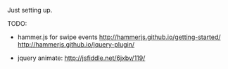 Just setting up.

TODO:

* hammer.js for swipe events
http://hammerjs.github.io/getting-started/
http://hammerjs.github.io/jquery-plugin/

* jquery animate:
http://jsfiddle.net/6jxbv/119/